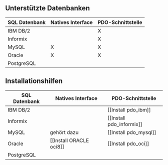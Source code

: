 
## Unterstützte Datenbanken

| SQL Datenbank  | Natives Interface | PDO-Schnittstelle |
| ------------- | ------------------ | ----------------- |
| IBM DB/2      |                    |         X         |
| Informix      |                    |         X         |
| MySQL         |          X         |         X         |
| Oracle        |          X         |         X         |
| PostgreSQL    |                    |                   |

## Installationshilfen

| SQL Datenbank  | Natives Interface        | PDO-Schnittstelle        |
| -------------- | ------------------------ | -------------------------|
| IBM DB/2       |                          | [[Install pdo_ibm]]      |
| Informix       |                          | [[Install pdo_informix]] |
| MySQL          | gehört dazu              | [[Install pdo_mysql]]    |
| Oracle         | [[Install ORACLE oci8]]  | [[Install pdo_oci]]      |
| PostgreSQL     |                          |                          |

